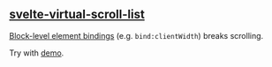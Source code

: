 ## [svelte-virtual-scroll-list]

[Block-level element bindings] (e.g. `bind:clientWidth`) breaks scrolling.

Try with [demo].

[svelte-virtual-scroll-list]: https://github.com/v1ack/svelte-virtual-scroll-list
[Block-level element bindings]: https://svelte.dev/docs/element-directives#block-level-element-bindings
[demo]: https://eugenegoroschenya.github.io/svelte-virtual-scroll-list-bind-client_width-breaks-scrolling/
